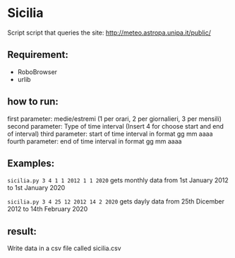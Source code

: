 # Sicilia

Script script that queries the site: http://meteo.astropa.unipa.it/public/

## Requirement:
* RoboBrowser
* urlib

## how to run:

first parameter:    medie/estremi (1 per orari, 2 per giornalieri, 3 per mensili)
second parameter:   Type of time interval (Insert 4 for choose start and end of interval)
third parameter:    start of time interval in format gg mm aaaa
fourth parameter:   end of time interval in format gg mm aaaa

## Examples:

`sicilia.py 3 4 1 1 2012 1 1 2020`
gets monthly data from 1st January 2012 to 1st January 2020

`sicilia.py 3 4 25 12 2012 14 2 2020`
gets dayly data from 25th Dicember 2012 to 14th February 2020

## result: 

Write data in a csv file called sicilia.csv
